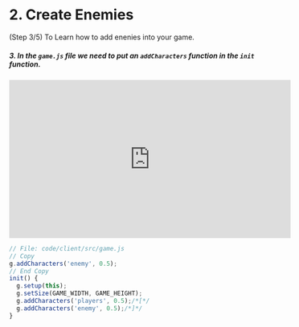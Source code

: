 # 2. Create Enemies

(Step 3/5) To Learn how to add enenies into your game.

##### 3. In the `game.js` file we need to put an `addCharacters` _function_ in the `init` _function_.

<iframe width="560" height="315" src="https://www.youtube.com/embed/3ItbPbb1ZD8" frameborder="0" allow="accelerometer; autoplay; clipboard-write; encrypted-media; gyroscope; picture-in-picture" allowfullscreen></iframe><br>

```javascript
// File: code/client/src/game.js
// Copy
g.addCharacters('enemy', 0.5);
// End Copy
init() {
  g.setup(this);
  g.setSize(GAME_WIDTH, GAME_HEIGHT);
  g.addCharacters('players', 0.5);/*[*/
  g.addCharacters('enemy', 0.5);/*]*/
}
```
